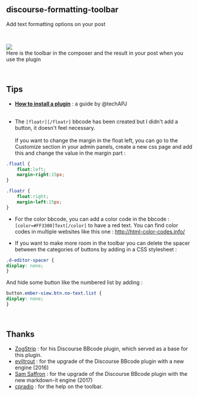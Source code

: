 ## discourse-formatting-toolbar

Add text formatting options on your post

<br>

![](https://github.com/iunctis/discourse-formatting-toolbar/blob/master/formatting-toolbar.png?raw=true)
<br>Here is the toolbar in the composer and the result in your post when you use the plugin



<br>

## Tips

- [**How to install a plugin**](https://meta.discourse.org/t/install-a-plugin/19157) : a guide by @techAPJ<br><br>

- The `[floatr][/floatr]` bbcode has been created but I didn't add a button, it doesn't feel necessary.<br><br> If you want to change the margin in the float left, you can go to the Customize section in your admin panels, create a new css page and add this and change the value in the margin part : 

```css
.floatl {
    float:left;
    margin-right:15px;
}
```


```css
.floatr {
    float:right;
    margin-left:15px;
}
```

- For the color bbcode, you can add a color code in the bbcode : `[color=#FF3300]Text[/color]` to have a red text. You can find color codes in multiple websites like this one : http://html-color-codes.info/

- If you want to make more room in the toolbar you can delete the spacer between the categories of buttons by adding in a CSS stylesheet : 

```css
.d-editor-spacer {
display: none;
}
```

And hide some button like the numbered list by adding : 

```css
button.ember-view.btn.no-text.list {
display: none;
}
```


<br>

## Thanks

 - [ZogStrip](https://github.com/discourse/vbulletin-bbcode) : for his Discourse BBcode plugin, which served as a base for this plugin.
 - [eviltrout](https://github.com/eviltrout) : for the upgrade of the Discourse BBcode plugin with a new engine (2016)
 - [Sam Saffron](https://github.com/SamSaffron) : for the upgrade of the Discourse BBcode plugin with the new markdown-it engine (2017)
 - [cpradio](https://github.com/cpradio) : for the help on the toolbar.
